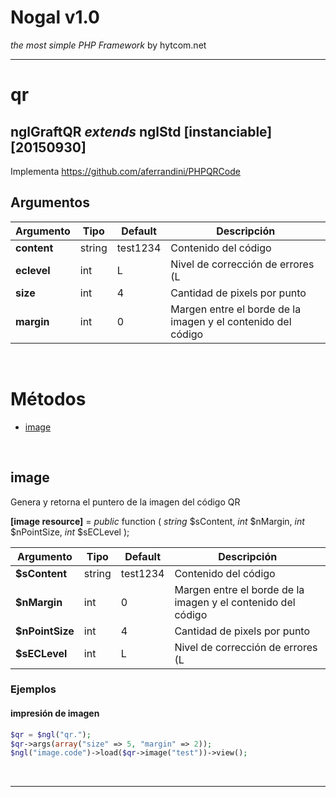 # Nogal v1.0
*the most simple PHP Framework* by hytcom.net
___
  

# qr
## nglGraftQR *extends* nglStd [instanciable] [20150930]
Implementa https://github.com/aferrandini/PHPQRCode
  
## Argumentos
|Argumento|Tipo|Default|Descripción|
|---|---|---|---|
|**content**|string|test1234|Contenido del código|
|**eclevel**|int|L|Nivel de corrección de errores (L|M|Q|H)|
|**size**|int|4|Cantidad de pixels por punto|
|**margin**|int|0|Margen entre el borde de la imagen y el contenido del código|

  
&nbsp;

# Métodos
- [image](#image)

  
&nbsp;


## image
Genera y retorna el puntero de la imagen del código QR  

**[image resource]** =  *public* function ( *string* \$sContent, *int* \$nMargin, *int* \$nPointSize, *int* \$sECLevel );  

|Argumento|Tipo|Default|Descripción|
|---|---|---|---|
|**\$sContent**|string|test1234|Contenido del código|
|**\$nMargin**|int|0|Margen entre el borde de la imagen y el contenido del código|
|**\$nPointSize**|int|4|Cantidad de pixels por punto|
|**\$sECLevel**|int|L|Nivel de corrección de errores (L|M|Q|H)|
### Ejemplos  
#### impresión de imagen  
```php
$qr = $ngl("qr.");
$qr->args(array("size" => 5, "margin" => 2));
$ngl("image.code")->load($qr->image("test"))->view();
```

&nbsp;
___
&nbsp;
